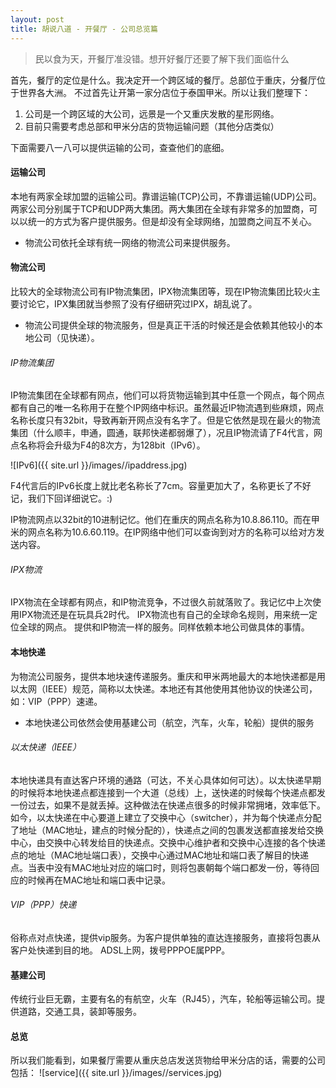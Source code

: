```yaml
---
layout: post
title: 胡说八道 - 开餐厅 - 公司总览篇
---
```


>民以食为天，开餐厅准没错。想开好餐厅还要了解下我们面临什么

首先，餐厅的定位是什么。我决定开一个跨区域的餐厅。总部位于重庆，分餐厅位于世界各大洲。 不过首先让开第一家分店位于泰国甲米。所以让我们整理下：

1. 公司是一个跨区域的大公司，远景是一个又重庆发散的星形网络。
2. 目前只需要考虑总部和甲米分店的货物运输问题（其他分店类似）

下面需要八一八可以提供运输的公司，查查他们的底细。

####  运输公司
本地有两家全球加盟的运输公司。靠谱运输(TCP)公司，不靠谱运输(UDP)公司。两家公司分别属于TCP和UDP两大集团。两大集团在全球有非常多的加盟商，可以以统一的方式为客户提供服务。但是却没有全球网络，加盟商之间互不关心。

-  物流公司依托全球有统一网络的物流公司来提供服务。

####  物流公司
比较大的全球物流公司有IP物流集团，IPX物流集团等，现在IP物流集团比较火主要讨论它，IPX集团就当参照了没有仔细研究过IPX，胡乱说了。

- 物流公司提供全球的物流服务，但是真正干活的时候还是会依赖其他较小的本地公司（见快递）。

######  IP物流集团
IP物流集团在全球都有网点，他们可以将货物运输到其中任意一个网点，每个网点都有自己的唯一名称用于在整个IP网络中标识。虽然最近IP物流遇到些麻烦，网点名称长度只有32bit，导致再新开网点没有名字了。但是它依然是现在最火的物流集团（什么顺丰，申通，圆通，联邦快递都弱爆了），况且IP物流请了F4代言，网点名称将会升级为F4的8次方，为128bit（IPv6）。

![IPv6]({{ site.url }}/images//ipaddress.jpg)

F4代言后的IPv6长度上就比老名称长了7cm。容量更加大了，名称更长了不好记，我们下回详细说它。:)

IP物流网点以32bit的10进制记忆。他们在重庆的网点名称为10.8.86.110。而在甲米的网点名称为10.6.60.119。在IP网络中他们可以查询到对方的名称可以给对方发送内容。

######  IPX物流
IPX物流在全球都有网点，和IP物流竞争，不过很久前就落败了。我记忆中上次使用IPX物流还是在玩具兵2时代。
IPX物流也有自己的全球命名规则，用来统一定位全球的网点。 提供和IP物流一样的服务。同样依赖本地公司做具体的事情。


####  本地快递
为物流公司服务，提供本地块速传递服务。重庆和甲米两地最大的本地快递都是用以太网（IEEE）规范，简称以太快递。本地还有其他使用其他协议的快递公司，如：VIP（PPP）速递。 

-  本地快递公司依然会使用基建公司（航空，汽车，火车，轮船）提供的服务

###### 以太快递（IEEE）
本地快递具有直达客户环境的通路（可达，不关心具体如何可达）。以太快递早期的时候将本地快递点都连接到一个大道（总线）上，送快递的时候每个快递点都发一份过去，如果不是就丢掉。这种做法在快递点很多的时候非常拥堵，效率低下。 如今，以太快递在中心要道上建立了交换中心（switcher），并为每个快递点分配了地址（MAC地址，建点的时候分配的），快递点之间的包裹发送都直接发给交换中心，由交换中心转发给目的快递点。交换中心维护者和交换中心连接的各个快递点的地址（MAC地址端口表），交换中心通过MAC地址和端口表了解目的快递点。当表中没有MAC地址对应的端口时，则将包裹朝每个端口都发一份，等待回应的时候再在MAC地址和端口表中记录。

###### VIP（PPP）快递

俗称点对点快递，提供vip服务。为客户提供单独的直达连接服务，直接将包裹从客户处快递到目的地。 ADSL上网，拨号PPPOE属PPP。

#### 基建公司
传统行业巨无霸，主要有名的有航空，火车（RJ45），汽车，轮船等运输公司。提供道路，交通工具，装卸等服务。

####  总览
所以我们能看到，如果餐厅需要从重庆总店发送货物给甲米分店的话，需要的公司包括：
![service]({{ site.url }}/images//services.jpg)
